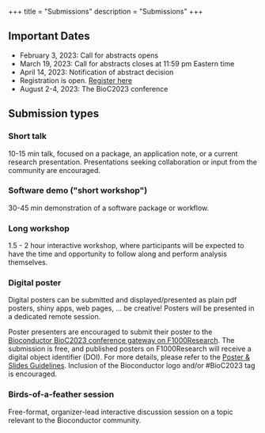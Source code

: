 +++
title = "Submissions"
description = "Submissions"
+++

<!--# [Submission is open. Click here to submit.](https://openreview.net/group?id=bioconductor.org/BioC/2023/Conference)-->

## Important Dates

* February 3, 2023: Call for abstracts opens
* March 19, 2023: Call for abstracts closes at 11:59 pm Eastern time 
* April 14, 2023: Notification of abstract decision
* Registration is open. [Register here](../registration)
* August 2-4, 2023: The BioC2023 conference
<!--* April 29, 2022: Notification of decision-->

<!--* January 22, 2021: Call for abstracts opens
* New! Deadline extended to March 16, 2021: Abstract submission closes
* Abstract submission is now closed. All submissions are currently under review.
* April 16, 2021: Notification of decision
* Registration will open soon
* August 4-6, 2021: BioC2021-->

## Submission types

### Short talk
10-15 min talk, focused on a package, an application note, or a current research presentation. Presentations seeking collaboration or input from the community are encouraged.

### Software demo ("short workshop")
30-45 min demonstration of a software package or workflow.

### Long workshop
1.5 - 2 hour interactive workshop, where participants will be expected to have the time and opportunity to follow along and perform analysis themselves.

### Digital poster
Digital posters can be submitted and displayed/presented as plain pdf posters, shiny apps, web pages, ... be creative! Posters will be presented in a dedicated remote session.

Poster presenters are encouraged to submit their poster to the [Bioconductor BioC2023 conference gateway on F1000Research](https://f1000research.com/gateways/bioconductor/for-authors/publish-your-research). The submission is free, and published posters on F1000Research will receive a digital object identifier (DOI). For more details, please refer to the [Poster & Slides Guidelines](https://f1000research.com/gateways/bioconductor/for-authors/posters-and-slides-guidelines). Inclusion of the Bioconductor logo and/or #BioC2023 tag is encouraged. 

### Birds-of-a-feather session
Free-format, organizer-lead interactive discussion session on a topic relevant to the Bioconductor community. 
